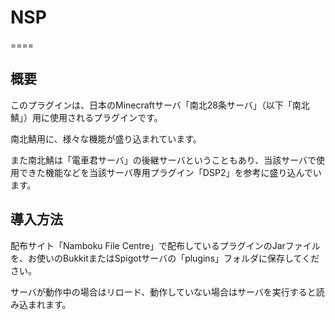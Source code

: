 # NSP

====

## 概要
このプラグインは、日本のMinecraftサーバ「南北28条サーバ」（以下「南北鯖」）用に使用されるプラグインです。

南北鯖用に、様々な機能が盛り込まれています。

また南北鯖は「電車君サーバ」の後継サーバということもあり、当該サーバで使用できた機能などを当該サーバ専用プラグイン「DSP2」を参考に盛り込んでいます。

## 導入方法
配布サイト「Namboku File Centre」で配布しているプラグインのJarファイルを、お使いのBukkitまたはSpigotサーバの「plugins」フォルダに保存してください。

サーバが動作中の場合はリロード、動作していない場合はサーバを実行すると読み込まれます。
